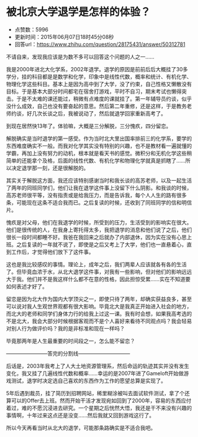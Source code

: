 # 被北京大学退学是怎样的体验？
- 点赞数：5996
- 更新时间：2015年06月07日18时45分08秒
- 回答url：https://www.zhihu.com/question/28175431/answer/50312781
<body>
 <p data-pid="NrEVFgd3">不请自来，发现我应该是为数不多可以回答这个问题的人之一……</p>
 <p data-pid="b3MNDNRb">我是2000年进北大化学系，2002年退学。退学的原因是前前后后大概挂了30多学分，挂的科目都是是数学和化学，印象中是线性代数，概率和统计、有机化学、物理化学这些科目。基本上是因为高中到了大学，没了约束，自己性格又懒散没有目标。于是基本大部分时间都宅在宿舍打游戏，平时不自习，期末考试也懒得突击。于是不太难的课还能过，稍微有点难度的课就挂了。第一年辅导员约谈，似乎没什么成效，自己也没有要奋起的意思。然后第二年重修，还是这样，于是教务老师约谈，好几次长谈之后，我被说动了，然后就退学回家重新高考了。</p>
 <p data-pid="EMjyHnT3">到现在居然快13年了。体验嘛，大概是三分解脱，三分愧疚，四分留恋。</p>
 <p data-pid="F6gcjiuJ">解脱确实是当时退学的第一感受。作为当时北大里出国率排前三的化学系，要学的东西难度确实不一般。而我对化学其实没有特别的兴趣，也不是教材看一遍就懂的学霸，再加上没有努力的动机，根本就是看天书的感觉。微积分和无机化学这些稍简单的还能拿个及格，后面的线性代数、有机化学和物理化学就真是抓瞎了……所以决定退学那一刻，还是很解脱的。</p>
 <p data-pid="tM5tVY6N">其实关于解脱这方面，我还应该特别感谢当时和我长谈的高苏老师，以及一起生活了两年的同班同学们，他们让我在退学这件事上没留下什么阴影。和我谈的时候，高苏老师很平等，没有指责或是给我压力，而是告诉我，每个人人生的路有很多条，可能现在这条不适合我而已。之后复读的时候，还收到了同班同学的信和明信片。</p>
 <p data-pid="jyKlctEA">愧疚是对父母，他们在我退学的时候，所受到的压力，生活受到的影响实在很大。他们是很传统的人，在我身上寄托得太多，我把退学的消息和他们说了之后，他们很长一段时间都睡不好。我爸在我回来之后就办了内部退休，因为实在没有心思上班。之后复读的一年就不说了，即使是之后又考上了大学，他们也一直悬着心，直到工作后，才觉得他们放下了这件事。</p>
 <p data-pid="GJ1emESz">这也是我比较感叹的事情。理论上，成年之后，我们两辈人应该就各有各的生活了。但毕竟血浓于水，从北大退学这件事，对我有一些影响，但对他们的影响远远大于我。他们并不是我这样什么都不在意的性格，因此担惊受累……实在不知道要如何表述才好了。</p>
 <p data-pid="wi2qqRYN">留恋是因为北大作为国内大学顶尖之一，即使只待了两年，却确实获益良多，甚至可以说对我人生观世界观都有很大影响。毕竟北大是我真正开始进入社会的地方，而北大的老师和同学们身体力行的给我上过这一课。我有时会想，如果我高考选的不是北大，我会大部分时候根据客观而不是个人喜好来看待不同观点吗？我会轻易对别人行为做评价吗？我的是非标准和现在一样吗？</p>
 <p data-pid="MDIFtRPG">毕竟那两年是人生最重要的时间段之一，怎么能不留恋？</p>
 <p data-pid="hi3P2ibv">————————答完的分割线——————————</p>
 <p data-pid="g30owbeK">后话是，2003年我考上了人大土地资源管理系，然后命运的轨迹其实并没有发生变化，我又挂了几遍线性代数和概率……幸运的是2007年进了Gameloft开始做游戏测试，退学时决定选自己喜欢的东西作为工作的愿望总算是实现了。</p>
 <p data-pid="9BhIYnLG">5年后遇到裁员，挂了简历到招聘网站，稀里糊涂被叫去面试软件测试，拿了个还算可以的Offer去上班。然而开始干活才发现宛如回到了2000年，容易的东西应付着过，难的不愿沉浸进去研究。一个星期之后恍然大悟，我还是干不来没有兴趣的事情啊，十年过来这点还是没变……然后我就又回到游戏这行了。</p>
 <p data-pid="BBFuu786">所以今天再看当时从北大的退学，可能那条路确实是不适合我吧。</p>
</body>